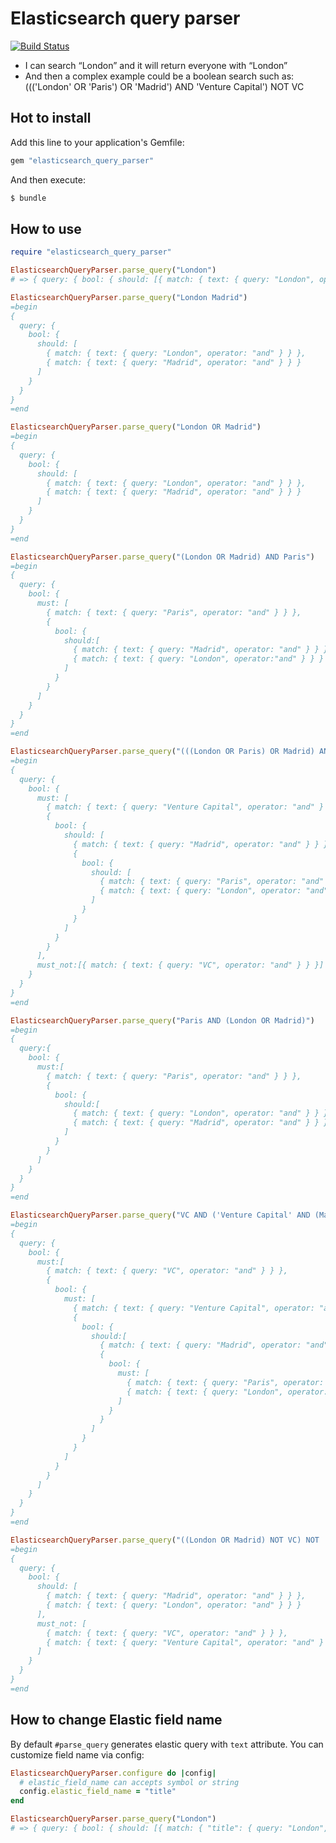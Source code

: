 # Elasticsearch query parser

[![Build Status](https://semaphoreci.com/api/v1/khabibullin_ruslan/elasticsearch_query_parser/branches/master/badge.svg)](https://semaphoreci.com/khabibullin_ruslan/elasticsearch_query_parser)

- I can search “London” and it will return everyone with “London”
- And then a complex example could be a boolean search such as: ((('London' OR 'Paris') OR 'Madrid') AND 'Venture Capital') NOT VC

## Hot to install

Add this line to your application's Gemfile:

```ruby
gem "elasticsearch_query_parser"
```

And then execute:

```sh
$ bundle
```

## How to use

```ruby
require "elasticsearch_query_parser"

ElasticsearchQueryParser.parse_query("London")
# => { query: { bool: { should: [{ match: { text: { query: "London", operator: "and" } } }] } } }

ElasticsearchQueryParser.parse_query("London Madrid")
=begin
{
  query: {
    bool: {
      should: [
        { match: { text: { query: "London", operator: "and" } } },
        { match: { text: { query: "Madrid", operator: "and" } } }
      ]
    }
  }
}
=end

ElasticsearchQueryParser.parse_query("London OR Madrid")
=begin
{
  query: {
    bool: {
      should: [
        { match: { text: { query: "London", operator: "and" } } },
        { match: { text: { query: "Madrid", operator: "and" } } }
      ]
    }
  }
}
=end

ElasticsearchQueryParser.parse_query("(London OR Madrid) AND Paris")
=begin
{
  query: {
    bool: {
      must: [
        { match: { text: { query: "Paris", operator: "and" } } },
        {
          bool: {
            should:[
              { match: { text: { query: "Madrid", operator: "and" } } },
              { match: { text: { query: "London", operator:"and" } } }
            ]
          }
        }
      ]
    }
  }
}
=end

ElasticsearchQueryParser.parse_query("(((London OR Paris) OR Madrid) AND 'Venture Capital') NOT VC")
=begin
{
  query: {
    bool: {
      must: [
        { match: { text: { query: "Venture Capital", operator: "and" } } },
        {
          bool: {
            should: [
              { match: { text: { query: "Madrid", operator: "and" } } },
              {
                bool: {
                  should: [
                    { match: { text: { query: "Paris", operator: "and" }}},
                    { match: { text: { query: "London", operator: "and" } } }
                  ]
                }
              }
            ]
          }
        }
      ],
      must_not:[{ match: { text: { query: "VC", operator: "and" } } }]
    }
  }
}
=end

ElasticsearchQueryParser.parse_query("Paris AND (London OR Madrid)")
=begin
{
  query:{
    bool: {
      must:[
        { match: { text: { query: "Paris", operator: "and" } } },
        {
          bool: {
            should:[
              { match: { text: { query: "London", operator: "and" } } },
              { match: { text: { query: "Madrid", operator: "and" } } }
            ]
          }
        }
      ]
    }
  }
}
=end

ElasticsearchQueryParser.parse_query("VC AND ('Venture Capital' AND (Madrid OR (Paris AND London)))")
=begin
{
  query: {
    bool: {
      must:[
        { match: { text: { query: "VC", operator: "and" } } },
        {
          bool: {
            must: [
              { match: { text: { query: "Venture Capital", operator: "and" } } },
              {
                bool: {
                  should:[
                    { match: { text: { query: "Madrid", operator: "and" } } },
                    {
                      bool: {
                        must: [
                          { match: { text: { query: "Paris", operator: "and" } } },
                          { match: { text: { query: "London", operator: "and" } } }
                        ]
                      }
                    }
                  ]
                }
              }
            ]
          }
        }
      ]
    }
  }
}
=end

ElasticsearchQueryParser.parse_query("((London OR Madrid) NOT VC) NOT 'Venture Capital'")
=begin
{
  query: {
    bool: {
      should: [
        { match: { text: { query: "Madrid", operator: "and" } } },
        { match: { text: { query: "London", operator: "and" } } }
      ],
      must_not: [
        { match: { text: { query: "VC", operator: "and" } } },
        { match: { text: { query: "Venture Capital", operator: "and" } } }
      ]
    }
  }
}
=end
```

## How to change Elastic field name

By default `#parse_query` generates elastic query with `text` attribute. You can customize field name via config:

```ruby
ElasticsearchQueryParser.configure do |config|
  # elastic_field_name can accepts symbol or string
  config.elastic_field_name = "title"
end

ElasticsearchQueryParser.parse_query("London")
# => { query: { bool: { should: [{ match: { "title": { query: "London", operator: "and" } } }] } } }
```
